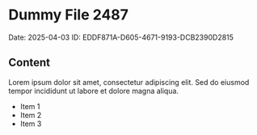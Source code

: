 # Dummy File 2487

Date: 2025-04-03
ID: EDDF871A-D605-4671-9193-DCB2390D2815

## Content

Lorem ipsum dolor sit amet, consectetur adipiscing elit.
Sed do eiusmod tempor incididunt ut labore et dolore magna aliqua.

* Item 1
* Item 2
* Item 3

